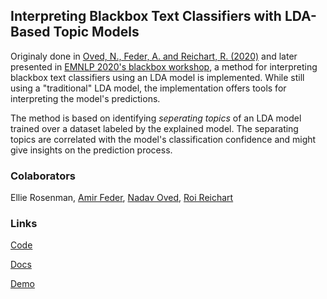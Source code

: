 ## Interpreting Blackbox Text Classifiers with LDA-Based Topic Models

Originaly done in [Oved, N., Feder, A. and Reichart, R. (2020)](https://www.mitpressjournals.org/doi/abs/10.1162/coli_a_00383) and later presented in [EMNLP 2020's blackbox workshop](https://blackboxnlp.github.io/), a method for interpreting blackbox text classifiers using an LDA model is implemented. While still using a "traditional" LDA model, the implementation offers tools for interpreting the model's predictions.

The method is based on identifying _seperating topics_ of an LDA model trained over a dataset labeled by the explained model. The separating topics are correlated with the model's classification confidence and might give insights on the prediction process.

### Colaborators
Ellie Rosenman, [Amir Feder](https://scholar.google.com/citations?user=ERwoPLIAAAAJ&hl=en&oi=ao), [Nadav Oved](https://scholar.google.com/citations?user=9DgSB7sAAAAJ&hl=en), [Roi Reichart](https://ie.technion.ac.il/~roiri/)

### Links
[Code](https://github.com/EllRos/LDA-Explanation)

[Docs](https://ellros.github.io/LDA-Explanation/docs/)

[Demo](https://ellros.github.io/LDA-Explanation/docs/demo/demo.html)
